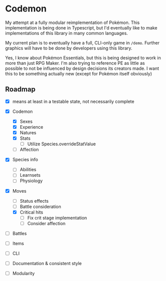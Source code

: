# Codemon

My attempt at a fully modular reimplementation of Pokémon. This implementation is being done in Typescript, but I'd eventually like to make implementations of this library in many common languages.

My current plan is to eventually have a full, CLI-only game in `/demo`. Further graphics will have to be done by developers using this library.

Yes, I know about Pokémon Essentials, but this is being designed to work in more than just RPG Maker. I'm also trying to reference PE as little as possible to not be influenced by design decisions its creators made. I want this to be something actually new (except for Pokémon itself obviously)

## Roadmap

- [x] means at least in a testable state, not necessarily complete

- [x] Codemon
  - [x] Sexes
  - [x] Experience
  - [x] Natures
  - [x] Stats
    - [ ] Utilize Species.overrideStatValue
  - [ ] Affection
- [x] Species info
  - [ ] Abilities
  - [ ] Learnsets
  - [ ] Physiology
- [x] Moves
  - [ ] Status effects
  - [ ] Battle consideration
  - [x] Critical hits
    - [ ] Fix crit stage implementation
    - [ ] Consider affection
- [ ] Battles
- [ ] Items
- [ ] CLI
- [ ] Documentation & consistent style
- [ ] Modularity
